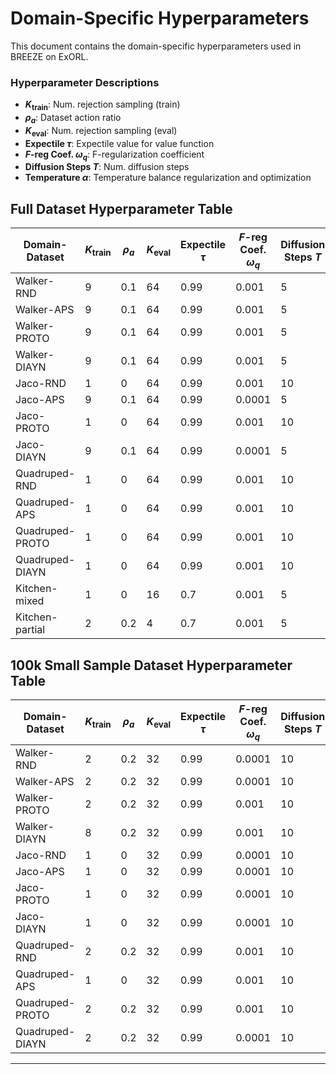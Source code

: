 # Domain-Specific Hyperparameters
This document contains the domain-specific hyperparameters used in BREEZE on ExORL.

### Hyperparameter Descriptions

- **$K_{\text{train}}$**: Num. rejection sampling (train)
- **$\rho_a$**: Dataset action ratio
- **$K_{\text{eval}}$**: Num. rejection sampling (eval)
- **Expectile $\tau$**: Expectile value for value function
- **$F$-reg Coef. $\omega_q$**: F-regularization coefficient
- **Diffusion Steps $T$**: Num. diffusion steps
- **Temperature $\alpha$**: Temperature balance regularization and optimization

## Full Dataset Hyperparameter Table

| Domain-Dataset | $K_{\text{train}}$ | $\rho_a$ | $K_{\text{eval}}$ | Expectile $\tau$ | $F$-reg Coef. $\omega_q$ | Diffusion Steps $T$ | Temperature $\alpha$ |
|---------------|-------------------|----------|------------------|------------------|-------------------------|---------------------|---------------------|
| Walker-RND | 9 | 0.1 | 64 | 0.99 | 0.001 | 5 | 0.05 |
| Walker-APS | 9 | 0.1 | 64 | 0.99 | 0.001 | 5 | 0.05 |
| Walker-PROTO | 9 | 0.1 | 64 | 0.99 | 0.001 | 5 | 0.05 |
| Walker-DIAYN | 9 | 0.1 | 64 | 0.99 | 0.001 | 5 | 0.05 |
| Jaco-RND | 1 | 0 | 64 | 0.99 | 0.001 | 10 | 0.05 |
| Jaco-APS | 9 | 0.1 | 64 | 0.99 | 0.0001 | 5 | 0.05 |
| Jaco-PROTO | 1 | 0 | 64 | 0.99 | 0.001 | 10 | 0.05 |
| Jaco-DIAYN | 9 | 0.1 | 64 | 0.99 | 0.0001 | 5 | 0.05 |
| Quadruped-RND | 1 | 0 | 64 | 0.99 | 0.001 | 10 | 0.05 |
| Quadruped-APS | 1 | 0 | 64 | 0.99 | 0.001 | 10 | 0.05 |
| Quadruped-PROTO | 1 | 0 | 64 | 0.99 | 0.001 | 10 | 0.05 |
| Quadruped-DIAYN | 1 | 0 | 64 | 0.99 | 0.001 | 10 | 0.05 |
| Kitchen-mixed | 1 | 0 | 16 | 0.7 | 0.001 | 5 | 0.1 |
| Kitchen-partial | 2 | 0.2 | 4 | 0.7 | 0.001 | 5 | 0.08 |


## 100k Small Sample Dataset Hyperparameter Table

| Domain-Dataset | $K_{\text{train}}$ | $\rho_a$ | $K_{\text{eval}}$ | Expectile $\tau$ | $F$-reg Coef. $\omega_q$ | Diffusion Steps $T$ |Temperature $\alpha$ |
|---------------|-------------------|----------|------------------|------------------|-------------------------|---------------------|---------------------|
| Walker-RND | 2 | 0.2 | 32 | 0.99 | 0.0001 | 10 | 0.05 |
| Walker-APS | 2 | 0.2 | 32 | 0.99 | 0.0001 | 10 | 0.05 |
| Walker-PROTO | 2 | 0.2 | 32 | 0.99 | 0.001 | 10 | 0.05 |
| Walker-DIAYN | 8 | 0.2 | 32 | 0.99 | 0.001 | 10 | 0.05 |
| Jaco-RND | 1 | 0 | 32 | 0.99 | 0.0001 | 10 | 0.05 |
| Jaco-APS | 1 | 0 | 32 | 0.99 | 0.0001 | 10 | 0.05 |
| Jaco-PROTO | 1 | 0 | 32 | 0.99 | 0.0001 | 10 | 0.05 |
| Jaco-DIAYN | 1 | 0 | 32 | 0.99 | 0.0001 | 10 | 0.05 |
| Quadruped-RND | 2 | 0.2 | 32 | 0.99 | 0.001 | 10 | 0.05 |
| Quadruped-APS | 1 | 0 | 32 | 0.99 | 0.001 | 10 | 0.05 |
| Quadruped-PROTO | 2 | 0.2 | 32 | 0.99 | 0.001 | 10 | 0.05 |
| Quadruped-DIAYN | 2 | 0.2 | 32 | 0.99 | 0.0001 | 10 | 0.05 |
---

